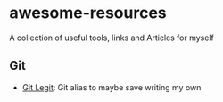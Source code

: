 # awesome-resources
A collection of useful tools, links and Articles for myself 


## Git
- [Git Legit](http://www.git-legit.org/): Git alias to maybe save writing my own
